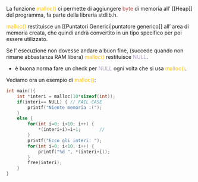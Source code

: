 La funzione <font color="#ffc000">malloc()</font> ci permette di aggiungere <font color="#c0504d">byte</font> di memoria all’ [[Heap]] del programma, fa parte della libreria stdlib.h.

<font color="#ffc000">malloc()</font> restituisce un [[Puntatori Generici|puntatore generico]] all’ area di memoria creata, che quindi andrà convertito in un tipo specifico per poi essere utilizzato.

Se l’ esecuzione non dovesse andare a buon fine, (succede quando non rimane abbastanza RAM libera) <font color="#ffc000">malloc()</font> restituisce <font color="#b2a2c7">NULL</font>.
- è buona norma fare un check per <font color="#b2a2c7">NULL</font> ogni volta che si usa <font color="#ffc000">malloc()</font>.

Vediamo ora un esempio di <font color="#ffc000">malloc()</font>:

```C
int main(){
	int *interi = malloc(10*sizeof(int));
	if(interi== NULL) { // FAIL CASE
		printf("Niente memoria :(");
	}
	else {
		for(int i=0; i<10; i++) {
			*(interi+i)=i+1;       //
		}
		printf("Ecco gli interi: ");
		for(int i=0; i<10; i++) {
			printf("%d ", *(interi+i));
		}
		free(interi);
	}
}
```
